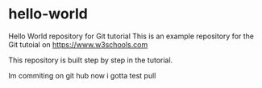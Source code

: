 # hello-world
Hello World repository for Git tutorial
This is an example repository for the Git tutoial on https://www.w3schools.com

This repository is built step by step in the tutorial.

Im commiting on git hub
now i gotta test pull

